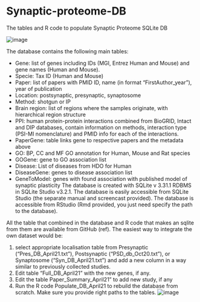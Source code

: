 # Synaptic-proteome-DB
The tables and R code to populate Synaptic Proteome SQLite DB

	
 
![image](https://user-images.githubusercontent.com/1798733/113897717-0e580b00-97c3-11eb-860d-704b905ba685.png)


The database contains the following main tables: 
-	Gene: list of genes including IDs (MGI, Entrez Human and Mouse) and gene names (Human and Mouse).
-	Specie: Tax ID (Human and Mouse)
-	Paper: list of papers with PMID ID, name (in format “FirstAuthor_year”), year of publication
-	Location: postsynaptic, presynaptic, synaptosome
-	Method: shotgun or IP
-	Brain region: list of regions where the samples originate, with hierarchical region structure
-	PPI: human protein-protein interactions combined from BioGRID, Intact and DIP databases, contain information on methods, interaction type (PSI-MI nomenclature) and PMID info for each of the interactions.
-	PaperGene: table links gene to respective papers and the metadata above
-	GO: BP, CC and MF GO annotation for Human, Mouse and Rat species
-	GOGene: gene to GO association list
-	Disease: List of diseases from HDO for Human
-	DiseaseGene: genes to disease association list
-	GeneToModel: genes with found association with published model of synaptic plasticity
The database is created with SQLite v 3.31.1 RDBMS in SQLite Studio v3.2.1. 
The database is easily accessible from SQLite Studio (the separate manual and screencast provided). The database is accessible from RStudio (Rmd provided, you just need specify the path to the database).

All the table that combined in the database and R code that makes an sqlite from them are available from GitHub (ref). The easiest way to integrate the own dataset would be:
 1) select appropriate localisation table from Presynaptic (“Pres_DB_April21.txt”), Postsynaptic (“PSD_db_Oct20.txt”), or Synaptosome (“Syn_DB_April21.txt”) and add a new column in a way similar to previously collected studies.
 2) Edit table “Full_DB_April21” with the new genes, if any. 
3) Edit the table Paper_Summary_April21” to add new study, if any 
4) Run the R code Populate_DB_April21 to rebuild the database from scratch. Make sure you provide right paths to the tables.
![image](https://user-images.githubusercontent.com/1798733/113897632-f7b1b400-97c2-11eb-90f4-edd039a5ca19.png)
